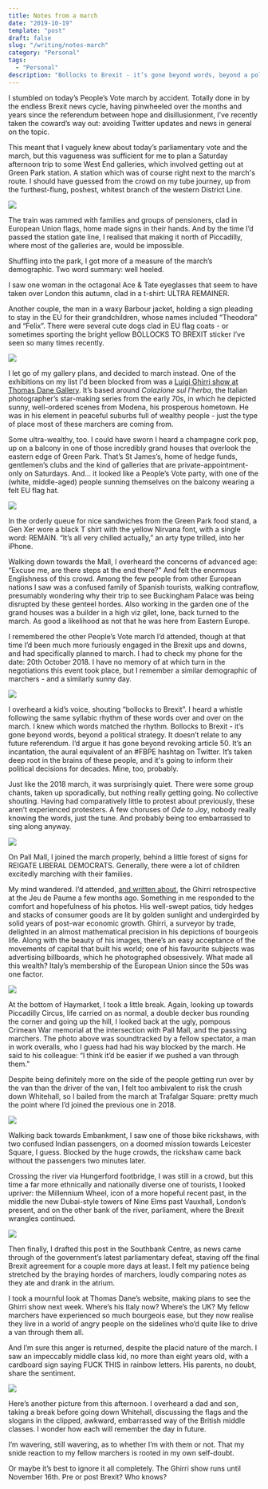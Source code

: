 ```yaml
---
title: Notes from a march
date: "2019-10-19"
template: "post"
draft: false
slug: "/writing/notes-march" 
category: "Personal"
tags:
  - "Personal"
description: "Bollocks to Brexit - it’s gone beyond words, beyond a political strategy. It doesn’t relate to any future referendum. I’d argue it has gone beyond revoking article 50. It’s an incantation, and it's taken deep root in the minds of these people."
---
```


I stumbled on today’s People’s Vote march by accident. Totally done in by the endless Brexit news cycle, having pinwheeled over the months and years since the referendum between hope and disillusionment, I’ve recently taken the coward’s way out: avoiding Twitter updates and news in general on the topic.

This meant that I vaguely knew about today’s parliamentary vote and the march, but this vagueness was sufficient for me to plan a Saturday afternoon trip to some West End galleries, which involved getting out at Green Park station. A station which was of course right next to the march's route. I should have guessed from the crowd on my tube journey, up from the furthest-flung, poshest, whitest branch of the western District Line. 

![](/media/notes-march-1.JPG)

The train was rammed with families and groups of pensioners, clad in European Union flags, home made signs in their hands. And by the time I’d passed the station gate line, I realised that making it north of Piccadilly, where most of the galleries are, would be impossible.

Shuffling into the park, I got more of a measure of the march’s demographic. Two word summary: well heeled.

I saw one woman in the octagonal Ace & Tate eyeglasses that seem to have taken over London this autumn, clad in a t-shirt: ULTRA REMAINER. 

Another couple, the man in a waxy Barbour jacket, holding a sign pleading to stay in the EU for their grandchildren, whose names included “Theodora” and “Felix”. There were several cute dogs clad in EU flag coats - or sometimes sporting the bright yellow BOLLOCKS TO BREXIT sticker I’ve seen so many times recently.

![](/media/notes-march-2.jpg)

I let go of my gallery plans, and decided to march instead. One of the exhibitions on my list I'd been blocked from was a [Luigi Ghirri show at Thomas Dane Gallery](https://www.thomasdanegallery.com/usr/documents/exhibitions/press_release_url/222/luigi-ghirri-_-_.pdf). It’s based around *Colazione sul l’herba*, the Italian photographer’s star-making series from the early 70s, in which he depicted sunny, well-ordered scenes from Modena, his prosperous hometown. He was in his element in peaceful suburbs full of wealthy people - just the type of place most of these marchers are coming from.

Some ultra-wealthy, too. I could have sworn I heard a champagne cork pop, up on a balcony in one of those incredibly grand houses that overlook the eastern edge of Green Park. That’s St James’s, home of hedge funds, gentlemen’s clubs and the kind of galleries that are private-appointment-only on Saturdays. And… it looked like a People’s Vote party, with one of the (white, middle-aged) people sunning themselves on the balcony wearing a felt EU flag hat.

![](/media/notes-march-3.jpg)

In the orderly queue for nice sandwiches from the Green Park food stand, a Gen Xer wore a black T shirt with the yellow Nirvana font, with a single word: REMAIN. “It’s all very chilled actually,” an arty type trilled, into her iPhone.

Walking down towards the Mall, I overheard the concerns of advanced age: “Excuse me, are there steps at the end there?” And felt the enormous Englishness of this crowd.  Among the few people from other European nations I saw was a confused family of Spanish tourists, walking contraflow, presumably wondering why their trip to see Buckingham Palace was being disrupted by these genteel hordes. Also working in the garden one of the grand houses was a builder in a high viz gilet, lone, back turned to the march. As good a likelihood as not that he was here from Eastern Europe.

I remembered the other People’s Vote march I’d attended, though at that time I’d been much more furiously engaged in the Brexit ups and downs, and had specifically planned to march. I had to check my phone for the date: 20th October 2018. I have no memory of at which turn in the negotiations this event took place, but I remember a similar demographic of marchers - and a similarly sunny day.

![](/media/notes-march-4.jpg)

I overheard a kid’s voice, shouting “bollocks to Brexit”. I heard a whistle following the same syllabic rhythm of these words over and over on the march. I knew which words matched the rhythm. Bollocks to Brexit - it’s gone beyond words, beyond a political strategy. It doesn’t relate to any future referendum. I’d argue it has gone beyond revoking article 50. It’s an incantation, the aural equivalent of an #FBPE hashtag on Twitter. It’s taken deep root in the brains of these people, and it's going to inform their political decisions for decades. Mine, too, probably.

Just like the 2018 march, it was surprisingly quiet. There were some group chants, taken up sporadically, but nothing really getting going. No collective shouting. Having had comparatively little to protest about previously, these aren’t experienced protesters. A few choruses of *Ode to Joy*, nobody really knowing the words, just the tune. And probably being too embarrassed to sing along anyway.

![](/media/notes-march-5.jpg)

On Pall Mall, I joined the march properly, behind a little forest of signs for REIGATE LIBERAL DEMOCRATS.   Generally, there were a lot of children excitedly marching with their families.

My mind wandered. I’d attended, [and written about](http://artangled.com/2019/03/24/ghirri-paume/), the Ghirri retrospective at the Jeu de Paume a few months ago. Something in me responded to the comfort and hopefulness of his photos. His well-swept patios, tidy hedges and stacks of consumer goods are lit by golden sunlight and undergirded by solid years of post-war economic growth. Ghirri, a surveyor by trade, delighted in an almost mathematical precision in his depictions of bourgeois life. Along with the beauty of his images, there’s an easy acceptance of the movements of capital that built his world; one of his favourite subjects was advertising billboards, which he photographed obsessively. What made all this wealth? Italy’s membership of the European Union since the 50s was one factor.

![](/media/notes-march-6.jpg)

At the bottom of Haymarket, I took a little break. Again, looking up towards Piccadilly Circus, life carried on as normal, a double decker bus rounding the corner and going up the hill, I looked back at the ugly, pompous Crimean War memorial at the intersection with Pall Mall, and the passing marchers. The photo above was soundtracked by a fellow spectator, a man in work overalls, who I guess had had his way blocked by the march. He said to his colleague: “I think it’d be easier if we pushed a van through them.”

Despite being definitely more on the side of the people getting run over by the van than the driver of the van, I felt too ambivalent to risk the crush down Whitehall, so I bailed from the march at Trafalgar Square: pretty much the point where I’d joined the previous one in 2018.

![](/media/notes-march-7.jpg)

Walking back towards Embankment, I saw one of those bike rickshaws, with two confused Indian passengers, on a doomed mission towards Leicester Square, I guess. Blocked by the huge crowds, the rickshaw came back without the passengers two minutes later.

Crossing the river via Hungerford footbridge, I was still in a crowd, but this time a far more ethnically and nationally diverse one of tourists, I looked upriver: the Millennium Wheel, icon of a more hopeful recent past, in the middle the new Dubai-style towers of Nine Elms past Vauxhall, London’s present, and on the other bank of the river, parliament, where the Brexit wrangles continued.

![](/media/notes-march-8.jpg)

Then finally, I drafted this post in the Southbank Centre, as news came through of the government’s latest parliamentary defeat, staving off the final Brexit agreement for a couple more days at least. I felt my patience being stretched by the braying hordes of marchers, loudly comparing notes as they ate and drank in the atrium.

I took a mournful look at Thomas Dane’s website, making plans to see the Ghirri show next week. Where’s his Italy now? Where’s the UK? My fellow marchers have experienced so much bourgeois ease, but they now realise they live in a world of angry people on the sidelines who’d quite like to drive a van through them all.

And I’m sure this anger is returned, despite the placid nature of the march. I saw an impeccably middle class kid, no more than eight years old, with a cardboard sign saying FUCK THIS in rainbow letters. His parents, no doubt, share the sentiment.

![](/media/notes-march-9.jpg)

Here’s another picture from this afternoon. I overheard a dad and son, taking a break before going down Whitehall, discussing the flags and the slogans in the clipped, awkward, embarrassed way of the British middle classes. I wonder how each will remember the day in future.

I’m wavering, still wavering, as to whether I’m with them or not. That my snide reaction to my fellow marchers is rooted in my own self-doubt.

Or maybe it’s best to ignore it all completely. The Ghirri show runs until November 16th. Pre or post Brexit? Who knows?
